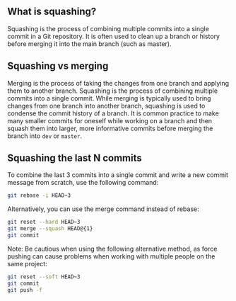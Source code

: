 ## What is squashing?

Squashing is the process of combining multiple commits into a single commit in a Git repository. It is often used to clean up a branch or history before merging it into the main branch (such as master).

## Squashing vs merging

Merging is the process of taking the changes from one branch and applying them to another branch. Squashing is the process of combining multiple commits into a single commit. While merging is typically used to bring changes from one branch into another branch, squashing is used to condense the commit history of a branch. It is common practice to make many smaller commits for oneself while working on a branch and then squash them into larger, more informative commits before merging the branch into `dev` or `master`.

## Squashing the last N commits

To combine the last 3 commits into a single commit and write a new commit message from scratch, use the following command:

```bash
git rebase -i HEAD~3
```

Alternatively, you can use the merge command instead of rebase:

```bash
git reset --hard HEAD~3
git merge --squash HEAD@{1}
git commit
```

Note: Be cautious when using the following alternative method, as force pushing can cause problems when working with multiple people on the same project:

```bash
git reset --soft HEAD~3
git commit
git push -f
```
